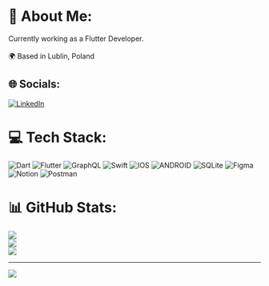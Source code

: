 # 💫 About Me:
Currently working as a Flutter Developer.<br><br>🌍  Based in Lublin, Poland


## 🌐 Socials:
[![LinkedIn](https://img.shields.io/badge/LinkedIn-%230077B5.svg?logo=linkedin&logoColor=white)](https://linkedin.com/in/danil-ilyashuk) 

# 💻 Tech Stack:
![Dart](https://img.shields.io/badge/dart-%230175C2.svg?style=for-the-badge&logo=dart&logoColor=white) ![Flutter](https://img.shields.io/badge/Flutter-%2302569B.svg?style=for-the-badge&logo=Flutter&logoColor=white) ![GraphQL](https://img.shields.io/badge/-GraphQL-E10098?style=for-the-badge&logo=graphql&logoColor=white) ![Swift](https://img.shields.io/badge/swift-F54A2A?style=for-the-badge&logo=swift&logoColor=white) ![IOS](https://img.shields.io/badge/IOS-%2320232a.svg?style=for-the-badge&logo=apple&logoColor=white) ![ANDROID](https://img.shields.io/badge/android-%2320232a.svg?style=for-the-badge&logo=android&logoColor=%a4c639) ![SQLite](https://img.shields.io/badge/sqlite-%2307405e.svg?style=for-the-badge&logo=sqlite&logoColor=white) 	![Figma](https://img.shields.io/badge/figma-%23F24E1E.svg?style=for-the-badge&logo=figma&logoColor=white) ![Notion](https://img.shields.io/badge/Notion-%23000000.svg?style=for-the-badge&logo=notion&logoColor=white) ![Postman](https://img.shields.io/badge/Postman-FF6C37?style=for-the-badge&logo=postman&logoColor=white)
# 📊 GitHub Stats:
![](https://github-readme-stats.vercel.app/api?username=cupofme&theme=dark&hide_border=false&include_all_commits=true&count_private=true)<br/>
![](https://github-readme-streak-stats.herokuapp.com/?user=cupofme&theme=dark&hide_border=false)<br/>
![](https://github-readme-stats.vercel.app/api/top-langs/?username=cupofme&theme=dark&hide_border=false&include_all_commits=true&count_private=true&layout=compact)

---
[![](https://visitcount.itsvg.in/api?id=cupofme&icon=0&color=6)](https://visitcount.itsvg.in)

<!-- Proudly created with GPRM ( https://gprm.itsvg.in ) -->
